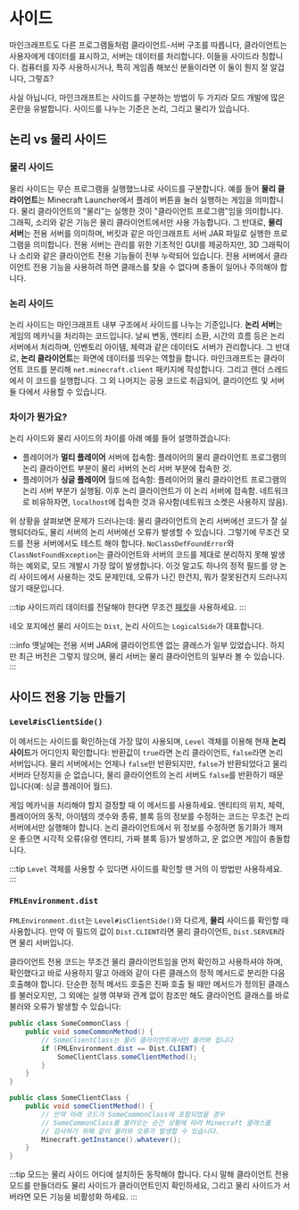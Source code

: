 # 사이드

마인크래프트도 다른 프로그램들처럼 클라이언트-서버 구조를 따릅니다, 클라이언트는 사용자에게 데이터를 표시하고, 서버는 데이터를 처리합니다. 이들을 사이드라 칭합니다. 컴퓨터를 자주 사용하시거나, 특히 게임좀 해보신 분들이라면 이 둘이 뭔지 잘 알겁니다, 그렇죠?

사실 아닙니다, 마인크래프트는 사이드를 구분하는 방법이 두 가지라 모드 개발에 많은 혼란을 유발합니다. 사이드를 나누는 기준은 논리, 그리고 물리가 있습니다.  

## 논리 vs 물리 사이드

### 물리 사이드

물리 사이드는 무슨 프로그램을 실행했느냐로 사이드를 구분합니다. 예를 들어 **물리 클라이언트**는 Minecraft Launcher에서 플레이 버튼을 눌러 실행하는 게임을 의미합니다. 물리 클라이언트의 "물리"는 실행한 것이 "클라이언트 프로그램"임을 의미합니다. 그래픽, 소리와 같은 기능은 물리 클라이언트에서만 사용 가능합니다. 그 반대로, **물리 서버**는 전용 서버를 의미하며, 버킷과 같은 마인크래프트 서버 JAR 파일로 실행한 프로그램을 의미합니다. 전용 서버는 관리를 위한 기초적인 GUI를 제공하지만, 3D 그래픽이나 소리와 같은 클라이언트 전용 기능들이 전부 누락되어 있습니다. 전용 서버에서 클라이언트 전용 기능을 사용하려 하면 클래스를 찾을 수 없다며 충돌이 일어나 주의해야 합니다.

### 논리 사이드

논리 사이드는 마인크래프트 내부 구조에서 사이드를 나누는 기준입니다. **논리 서버**는 게임의 메카닉을 처리하는 코드입니다. 날씨 변동, 엔티티 소환, 시간의 흐름 등은 논리 서버에서 처리하며, 인벤토리 아이템, 체력과 같은 데이터도 서버가 관리합니다. 그 반대로, **논리 클라이언트**는 화면에 데이터를 띄우는 역할을 합니다. 마인크래프트는 클라이언트 코드를 분리해 `net.minecraft.client` 패키지에 작성합니다. 그리고 렌더 스레드에서 이 코드를 실행합니다. 그 외 나머지는 공용 코드로 취급되어, 클라이언트 및 서버 둘 다에서 사용할 수 있습니다.

### 차이가 뭔가요?

논리 사이드와 물리 사이드의 차이를 아래 예를 들어 설명하겠습니다:

- 플레이어가 **멀티 플레이어** 서버에 접속함: 플레이어의 물리 클라이언트 프로그램의 논리 클라이언트 부분이 물리 서버의 논리 서버 부분에 접속한 것.
- 플레이어가 **싱글 플레이어** 월드에 접속함: 플레이어의 물리 클라이언트 프로그램의 논리 서버 부분가 실행됨. 이후 논리 클라이언트가 이 논리 서버에 접속함. 네트워크로 비유하자면, `localhost`에 접속한 것과 유사함(네트워크 소켓은 사용하지 않음).

위 상황을 살펴보면 문제가 드러나는데: 물리 클라이언트의 논리 서버에선 코드가 잘 실행되더라도, 물리 서버의 논리 서버에선 오류가 발생할 수 있습니다. 그렇기에 무조건 모드를 전용 서버에서도 테스트 해야 합니다. `NoClassDefFoundError`와 `ClassNotFoundException`는 클라이언트와 서버의 코드를 제대로 분리하지 못해 발생하는 예외로, 모드 개발시 가장 많이 발생합니다. 이것 말고도 하나의 정적 필드를 양 논리 사이드에서 사용하는 것도 문제인데, 오류가 나긴 한건지, 뭐가 잘못된건지 드러나지 않기 때문입니다.

:::tip
사이드끼리 데이터를 전달해야 한다면 무조건 [패킷][networking]을 사용하세요.
:::

네오 포지에선 물리 사이드는 `Dist`, 논리 사이드는 `LogicalSide`가 대표합니다.

:::info
옛날에는 전용 서버 JAR에 클라이언트엔 없는 클래스가 일부 있었습니다. 하지만 최근 버전은 그렇지 않으며, 물리 서버는 물리 클라이언트의 일부라 볼 수 있습니다.
:::

## 사이드 전용 기능 만들기

### `Level#isClientSide()`

이 메서드는 사이드를 확인하는데 가장 많이 사용되며, `Level` 객체를 이용해 현재 **논리 사이드**가 어디인지 확인합니다: 반환값이 `true`라면 논리 클라이언트, `false`라면 논리 서버입니다. 물리 서버에서는 언제나 `false`만 반환되지만, `false`가 반환되었다고 물리 서버라 단정지을 순 없습니다, 물리 클라이언트의 논리 서버도 `false`를 반환하기 때문입니다(예: 싱글 플레이어 월드).

게임 메카닉을 처리해야 할지 결정할 때 이 메서드를 사용하세요. 엔티티의 위치, 체력, 플레이어의 동작, 아이템의 갯수와 종류, 블록 등의 정보를 수정하는 코드는 무조건 논리 서버에서만 실행해야 합니다. 논리 클라이언트에서 위 정보를 수정하면 동기화가 깨져 운 좋으면 시각적 오류(유령 엔티티, 가짜 블록 등)가 발생하고, 운 없으면 게임이 충돌합니다.

:::tip
`Level` 객체를 사용할 수 있다면 사이드를 확인할 땐 거의 이 방법만 사용하세요.
:::

### `FMLEnvironment.dist`

`FMLEnvironment.dist`는 `Level#isClientSide()`와 다르게, **물리** 사이드를 확인할 때 사용합니다. 만약 이 필드의 값이 `Dist.CLIENT`라면 물리 클라이언트, `Dist.SERVER`라면 물리 서버입니다.

클라이언트 전용 코드는 무조건 물리 클라이언트임을 먼저 확인하고 사용하셔야 하며, 확인했다고 바로 사용하지 말고 아래와 같이 다른 클래스의 정적 메서드로 분리한 다음 호출해야 합니다. 단순한 정적 메서드 호출은 진짜 호출 될 때만 메서드가 정의된 클래스를 불러오지만, 그 외에는 실행 여부와 관계 없이 참조만 해도 클라이언트 클래스를 바로 불러와 오류가 발생할 수 있습니다:

```java
public class SomeCommonClass {
    public void someCommonMethod() {
        // SomeClientClass는 물리 클라이언트에서만 불러와 집니다
        if (FMLEnvironment.dist == Dist.CLIENT) {
            SomeClientClass.someClientMethod();
        }
    }
}

public class SomeClientClass {
    public void someClientMethod() {
        // 만약 아래 코드가 SomeCommonClass에 포함되었을 경우
        // SomeCommonClass를 불러오는 순간 상황에 따라 Minecraft 클래스를
        // 검사하기 위해 같이 불러와 오류가 발생할 수 있습니다.
        Minecraft.getInstance().whatever();
    }
}
```

:::tip
모드는 물리 사이드 어디에 설치하든 동작해야 합니다. 다시 말해 클라이언트 전용 모드를 만들더라도 물리 사이드가 클라이언트인지 확인하세요, 그리고 물리 사이드가 서버라면 모든 기능을 비활성화 하세요.
:::

[networking]: ../networking/index.md
